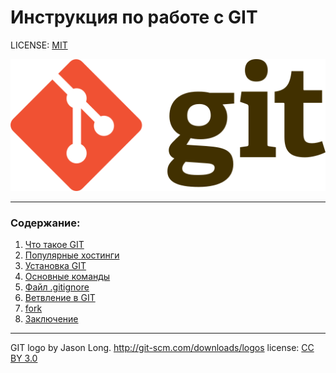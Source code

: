 # Инструкция по работе с GIT

LICENSE: [MIT](./license.md)

![](./assets/Git-logo.png)

---

### Содержание:
1. [Что такое GIT](./assets/about_git.md)
2. [Популярные хостинги](./assets/hostings.md)
3. [Установка GIT](./assets/git_setup.md)
4. [Основные команды](./assets/commands.md)
5. [Файл .gitignore](./assets/Ignore.md)
6. [Ветвление в GIT](./assets/Branches.md)
7. [fork](./assets/fork.md)
8. [Заключение](./assets/Completion.md)

---

GIT logo by Jason Long. http://git-scm.com/downloads/logos
license: [CC BY 3.0](https://creativecommons.org/licenses/by/3.0/)
